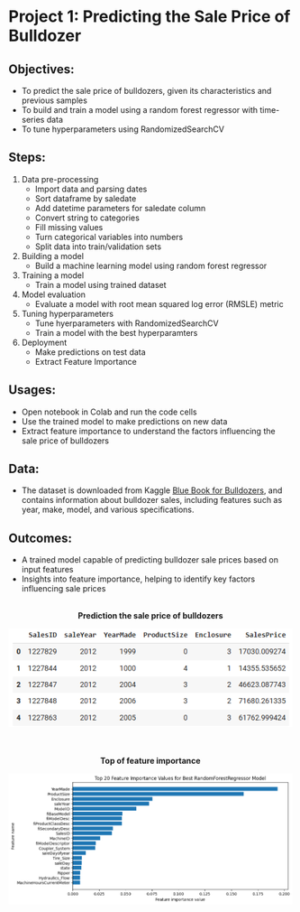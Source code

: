 # Project 1: Predicting the Sale Price of Bulldozer

## Objectives:
- To predict the sale price of bulldozers, given its characteristics and previous samples
- To build and train a model using a random forest regressor with time-series data
- To tune hyperparameters using RandomizedSearchCV

## Steps:
1. Data pre-processing
    - Import data and parsing dates
    - Sort dataframe by saledate
    - Add datetime parameters for saledate column
    - Convert string to categories
    - Fill missing values
    - Turn categorical variables into numbers
    - Split data into train/validation sets
2. Building a model
    - Build a machine learning model using random forest regressor
3. Training a model
    - Train a model using trained dataset
4. Model evaluation
    - Evaluate a model with root mean squared log error (RMSLE) metric
5. Tuning hyperparameters
    - Tune hyerparameters with RandomizedSearchCV
    - Train a model with the best hyperparamters
6. Deployment
    - Make predictions on test data
    - Extract Feature Importance

## Usages:
- Open notebook in Colab and run the code cells
- Use the trained model to make predictions on new data
- Extract feature importance to understand the factors influencing the sale price of bulldozers

## Data:
- The dataset is downloaded from Kaggle [Blue Book for Bulldozers](https://www.kaggle.com/c/bluebook-for-bulldozers/data), and contains information about bulldozer sales, including features such as year, make, model, and various specifications.

## Outcomes:
- A trained model capable of predicting bulldozer sale prices based on input features
- Insights into feature importance, helping to identify key factors influencing sale prices
<br><br>

<p align="center"><b>Prediction the sale price of bulldozers</b></p>
<div align="center">
  <img src="https://github.com/OCR-tech/OCR-tech/blob/main/docs/img/project_ds1a.png"/>
</div>
<br><br>
<p align="center"><b>Top of feature importance</b></p>
<div align="center">
  <img src="https://github.com/OCR-tech/OCR-tech/blob/main/docs/img/project_ds1b.png"/>
</div>
<br>
